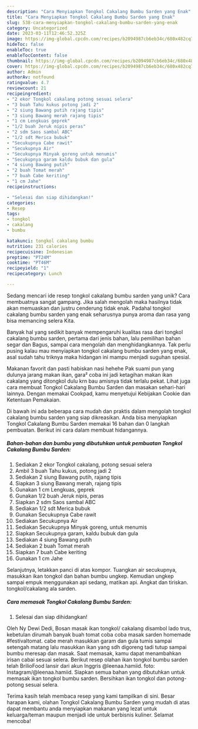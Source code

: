 ```yaml
---
description: "Cara Menyiapkan Tongkol Cakalang Bumbu Sarden yang Enak"
title: "Cara Menyiapkan Tongkol Cakalang Bumbu Sarden yang Enak"
slug: 538-cara-menyiapkan-tongkol-cakalang-bumbu-sarden-yang-enak
category: Uncategorized
date: 2023-03-11T12:46:52.325Z
image: https://img-global.cpcdn.com/recipes/b2094987cb6eb34c/680x482cq70/tongkol-cakalang-bumbu-sarden-foto-resep-utama.jpg
hideToc: false
enableToc: true
enableTocContent: false
thumbnail: https://img-global.cpcdn.com/recipes/b2094987cb6eb34c/680x482cq70/tongkol-cakalang-bumbu-sarden-foto-resep-utama.jpg
cover: https://img-global.cpcdn.com/recipes/b2094987cb6eb34c/680x482cq70/tongkol-cakalang-bumbu-sarden-foto-resep-utama.jpg
author: Admin
authorAv: notfound
ratingvalue: 4.7
reviewcount: 21
recipeingredient:
- "2 ekor Tongkol cakalang potong sesuai selera"
- "3 buah Tahu kukus potong jadi 2"
- "2 siung Bawang putih rajang tipis"
- "3 siung Bawang merah rajang tipis"
- "1 cm Lengkuas geprek"
- "1/2 buah Jeruk nipis peras"
- "2 sdm Saos sambal ABC"
- "1/2 sdt Merica bubuk"
- "Secukupnya Cabe rawit"
- "Secukupnya Air"
- "Secukupnya Minyak goreng untuk menumis"
- "Secukupnya garam kaldu bubuk dan gula"
- "4 siung Bawang putih"
- "2 buah Tomat merah"
- "7 buah Cabe keriting"
- "1 cm Jahe"
recipeinstructions:

- "Selesai dan siap dihidangkan!"
categories:
- Resep
tags:
- tongkol
- cakalang
- bumbu

katakunci: tongkol cakalang bumbu 
nutrition: 231 calories
recipecuisine: Indonesian
preptime: "PT24M"
cooktime: "PT46M"
recipeyield: "1"
recipecategory: Lunch

---
```





Sedang mencari ide resep tongkol cakalang bumbu sarden yang unik? Cara membuatnya sangat gampang. Jika salah mengolah maka hasilnya tidak akan memuaskan dan justru cenderung tidak enak. Padahal tongkol cakalang bumbu sarden yang enak seharusnya punya aroma dan rasa yang bisa memancing selera Kita.





Banyak hal yang sedikit banyak mempengaruhi kualitas rasa dari tongkol cakalang bumbu sarden, pertama dari jenis bahan, lalu pemilihan bahan segar dan Bagus, sampai cara mengolah dan menghidangkannya. Tak perlu pusing kalau mau menyiapkan tongkol cakalang bumbu sarden yang enak,      asal sudah tahu triknya maka hidangan ini mampu menjadi suguhan spesial.














Makanan favorit dan pasti habiskan nasi hehehe Pak suami pun yang dulunya jarang makan ikan, gara² coba ini jadi ketagihan makan ikan cakalang yang ditongkol dulu krn bau amisnya tidak terlalu pekat. Lihat juga cara membuat Tongkol Cakalang Bumbu Sarden dan masakan sehari-hari lainnya. Dengan memakai Cookpad, kamu menyetujui Kebijakan Cookie dan Ketentuan Pemakaian.






Di bawah ini ada beberapa cara mudah dan praktis dalam mengolah tongkol cakalang bumbu sarden yang siap dikreasikan. Anda bisa menyiapkan Tongkol Cakalang Bumbu Sarden memakai 16 bahan dan 0 langkah pembuatan. Berikut ini cara dalam membuat hidangannya.

<!--inarticleads1-->

##### Bahan-bahan dan bumbu yang dibutuhkan untuk pembuatan Tongkol Cakalang Bumbu Sarden:

1. Sediakan 2 ekor Tongkol cakalang, potong sesuai selera
1. Ambil 3 buah Tahu kukus, potong jadi 2
1. Sediakan 2 siung Bawang putih, rajang tipis
1. Siapkan 3 siung Bawang merah, rajang tipis
1. Gunakan 1 cm Lengkuas, geprek
1. Gunakan 1/2 buah Jeruk nipis, peras
1. Siapkan 2 sdm Saos sambal ABC
1. Sediakan 1/2 sdt Merica bubuk
1. Gunakan Secukupnya Cabe rawit
1. Sediakan Secukupnya Air
1. Sediakan Secukupnya Minyak goreng, untuk menumis
1. Siapkan Secukupnya garam, kaldu bubuk dan gula
1. Sediakan 4 siung Bawang putih
1. Sediakan 2 buah Tomat merah
1. Siapkan 7 buah Cabe keriting
1. Gunakan 1 cm Jahe


Selanjutnya, letakkan panci di atas kompor. Tuangkan air secukupnya, masukkan ikan tongkol dan bahan bumbu ungkep. Kemudian ungkep sampai empuk menggunakan api sedang, matikan api. Angkat dan tiriskan. tongkol/cakalang ala sarden. 

<!--inarticleads2-->

##### Cara memasak Tongkol Cakalang Bumbu Sarden:


1. Selesai dan siap dihidangkan!

Oleh Ny Dewi Dedi, Bosan masak ikan tongkol/ cakalang disambol lado trus, kebetulan dirumah banyak buah tomat coba coba masak sarden homemade #festivaltomat. cabe merah masukkan garam dan gula tumis sampai setengah matang lalu masukkan ikan yang sdh digoreng tadi tutup sampai bumbu meresap dan masak. Saat memasak, kamu dapat menambahkan irisan cabai sesuai selera. Berikut resep olahan ikan tongkol bumbu sarden telah BrilioFood lansir dari akun Inggris @leenaa.hamiid. foto: Instagram/@leenaa.hamiid. Siapkan semua bahan yang dibutuhkan untuk memasak ikan tongkol bumbu sarden. Bersihkan ikan tongkol dan potong-potong sesuai selera. 

Terima kasih telah membaca resep yang kami tampilkan di sini. Besar harapan kami, olahan Tongkol Cakalang Bumbu Sarden yang mudah di atas dapat membantu anda menyiapkan makanan yang lezat untuk keluarga/teman maupun menjadi ide untuk berbisnis kuliner. Selamat mencoba!
